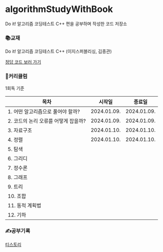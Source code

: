 # algorithmStudyWithBook
Do it! 알고리즘 코딩테스트 C++ 편을 공부하며 작성한 코드 저장소

### 📚교재
Do it! 알고리즘 코딩테스트 C++ (이지스퍼블리싱, 김종관)

[정답 코드 보러 가기](https://github.com/doitcodingtest/C)

### 💪커리큘럼
1회독 기준

|목차|시작일|종료일|
|------|---|---|
|1. 어떤 알고리즘으로 풀어야 할까?|2024.01.09.|2024.01.09.|
|2. 코드의 논리 오류를 어떻게 잡을까?|2024.01.09.|2024.01.09.|
|3. 자료구조|2024.01.10.|2024.01.10.|
|4. 정렬|2024.01.10.|2024.01.10.|
|5. 탐색|||
|6. 그리디|||
|7. 정수론|||
|8. 그래프|||
|9. 트리|||
|10. 조합|||
|11. 동적 계획법|||
|12. 기하|||

### ✍️공부기록
[티스토리](https://0yeonjae2.tistory.com/category/%EB%8F%85%ED%95%99/%EC%95%8C%EA%B3%A0%EB%A6%AC%EC%A6%98%20%EC%BD%94%EB%94%A9%20%ED%85%8C%EC%8A%A4%ED%8A%B8%20%28c%2B%2B%29)
